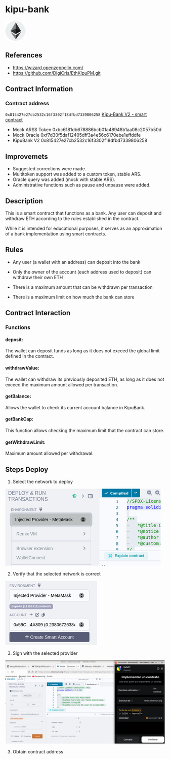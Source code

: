 # kipu-bank

![eth_img](images/Ethereum_logo_translucent.png)

## References
- https://wizard.openzeppelin.com/
- https://github.com/DigiCris/EthKipuPM.git

## Contract Information
### Contract address
`0x815427e27cb2532c16f3302f18dfbd7339806258`
[Kipu-Bank V2 - smart contract](https://sepolia.etherscan.io/address/0x815427e27cb2532c16f3302f18dfbd7339806258)

- Mock ARSS Token 0xbc6181db678886bcb01a48948b1aa08c2057b50d 
- Mock Oracle 0xf7d30f5daf12405dff3a4e56c6170ebe1effddfe
- KipuBank V2 0x815427e27cb2532c16f3302f18dfbd7339806258


## Improvemets
- Suggested corrections were made.
- Multitoken support was added to a custom token, stable ARS.
- Oracle query was added (mock with stable ARS).
- Administrative functions such as pause and unpause were added.

## Description
This is a smart contract that functions as a bank. Any user can deposit and withdraw ETH according to the rules established in the contract.

While it is intended for educational purposes, it serves as an approximation of a bank implementation using smart contracts.

## Rules
- Any user (a wallet with an address) can deposit into the bank

- Only the owner of the account (each address used to deposit) can withdraw their own ETH

- There is a maximum amount that can be withdrawn per transaction

- There is a maximum limit on how much the bank can store

## Contract Interaction

### Functions

#### deposit:
The wallet can deposit funds as long as it does not exceed the global limit defined in the contract.

#### withdrawValue:
The wallet can withdraw its previously deposited ETH, as long as it does not exceed the maximum amount allowed per transaction.

#### getBalance:
Allows the wallet to check its current account balance in KipuBank.

#### getBankCap:
This function allows checking the maximum limit that the contract can store.

#### getWithdrawLimit: 
Maximum amount allowed per withdrawal.

## Steps Deploy

1. Select the network to deploy

![eth_img](images/injected_provider.png)

2. Verify that the selected network is correct

![eth_img](images/verify_sepolia.png)

3. Sign with the selected provider

![eth_img](images/firma_deploy.png)

3. Obtain contract address


